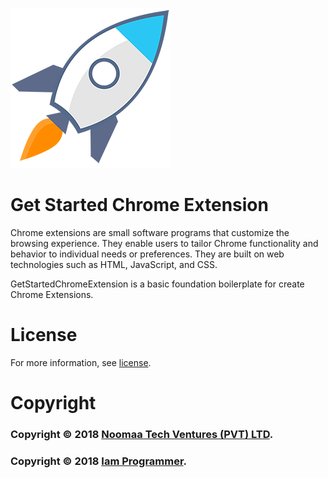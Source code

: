 ![Get Started Chrome Extension](Documents/Logos/GetStartedIcon_256x256.png)

# Get Started Chrome Extension
Chrome extensions are small software programs that customize the browsing experience. They enable users to tailor Chrome functionality and behavior to individual needs or preferences. They are built on web technologies such as HTML, JavaScript, and CSS. 

GetStartedChromeExtension is a basic foundation boilerplate for create Chrome Extensions.

# License
For more information, see [license](LICENSE.md).

# Copyright

### Copyright © 2018 [Noomaa Tech Ventures (PVT) LTD](https://www.noomaa.lk).

### Copyright © 2018 [Iam Programmer](https://www.iamprogrammer.lk).
